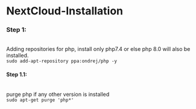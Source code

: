 # NextCloud-Installation
### Step 1: 
</br>Adding repositories for php, install only php7.4 or else php 8.0 will also be installed.
</br>```sudo add-apt-repository ppa:ondrej/php -y```
#### Step 1.1:
</br>purge php if any other version is installed
</br>```sudo apt-get purge 'php*'```
